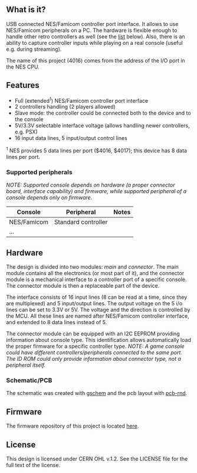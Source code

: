 ## What is it?
USB connected NES/Famicom controller port interface. It allows to use
NES/Famicom peripherals on a PC. The hardware is flexible enough to
handle other retro controllers as well (see the
[list](#supported-peripherals) below). Also, there is an ability to
capture controller inputs while playing on a real console (useful e.g.
during streaming).

The name of this project (4016) comes from the address of the I/O port
in the NES CPU.


## Features
* Full (extended<sup>1</sup>) NES/Famicom controller port interface
* 2 controllers handling (2 players allowed)
* Slave mode: the controller could be connected both to the device and
  to the console
* 5V/3.3V selectable interface voltage (allows handling newer
  controllers, e.g. PSX)
* 16 input data lines, 5 input/output control lines

<sup>1</sup> NES provides 5 data lines per port ($4016, $4017); this
             device has 8 data lines per port.

### Supported peripherals
*NOTE: Supported console depends on hardware (a proper connector board,
 interface capability) and firmware, while supported peripheral of
 a console depends only on firmware.*

Console      | Peripheral          | Notes
------------ | ------------------- | -------
NES/Famicom  | Standard controller |
...          |                     |

## Hardware
The design is divided into two modules: *main* and *connector*. The main
module contains all the electronics (or most part of it), and the
connector module is a mechanical interface to a controller port of
a specific console. The connector module is then a replaceable part of
the device.

The interface consists of 16 input lines (8 can be read at a time, since
they are multiplexed) and 5 input/output lines. The output voltage on
the 5 i/o lines can be set to 3.3V or 5V. The voltage and the direction
is controlled by the MCU. All these lines are named after NES/Famicom
controller interface, and extended to 8 data lines instead of 5.

The connector module can be equipped with an I2C EEPROM providing
information about console type. This identification allows automatically
load the proper firmware for a specific controller type. *NOTE: A game
console could have different controllers/peripherals connected to the
same port. The ID ROM could only provide information about connector
type, not a peripheral itself.*

### Schematic/PCB
The schematic was created with [gschem](http://www.geda-project.org/)
and the pcb layout with [pcb-rnd](http://repo.hu/projects/pcb-rnd/).


## Firmware
The firmware repository of this project is located [here](TODO).


## License
This design is licensed under CERN OHL v.1.2. See the LICENSE file for
the full text of the license.
